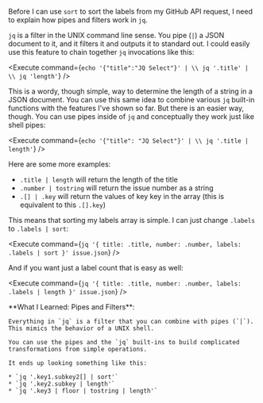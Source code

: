 <script>
import Alert from "components/Alert.svelte";
import Execute from "components/Execute.svelte";
</script>

Before I can use `sort` to sort the labels from my GitHub API request, I need to explain how pipes and filters work in `jq`.

`jq` is a filter in the UNIX command line sense. You pipe (`|`) a JSON document to it, and it filters it and outputs it to standard out. I could easily use this feature to chain together `jq` invocations like this:

<Execute command={`echo '{"title":"JQ Select"}' | \\ jq '.title' | \\ jq 'length'`} />

This is a wordy, though simple, way to determine the length of a string in a JSON document. You can use this same idea to combine various `jq` built-in functions with the features I've shown so far. But there is an easier way, though. You can use pipes inside of `jq` and conceptually they work just like shell pipes:

<Execute command={`echo '{"title": "JQ Select"}' | \\ jq '.title | length'`} />

Here are some more examples:

* `.title | length` will return the length of the title
* `.number | tostring` will return the issue number as a string
* `.[] | .key` will return the values of key key in the array (this is equivalent to this `.[].key`)

This means that sorting my labels array is simple. I can just change `.labels` to `.labels | sort`:

<Execute command={`jq '{ title: .title, number: .number, labels: .labels | sort }' issue.json`} />

And if you want just a label count that is easy as well:

<Execute command={`jq '{ title: .title, number: .number, labels: .labels | length }' issue.json`} />

<Alert>
	**What I Learned: Pipes and Filters**:

	Everything in `jq` is a filter that you can combine with pipes (`|`). This mimics the behavior of a UNIX shell.

	You can use the pipes and the `jq` built-ins to build complicated transformations from simple operations.

	It ends up looking something like this:

	* `jq '.key1.subkey2[] | sort'`
	* `jq '.key2.subkey | length'`
	* `jq '.key3 | floor | tostring | length'`
</Alert>
